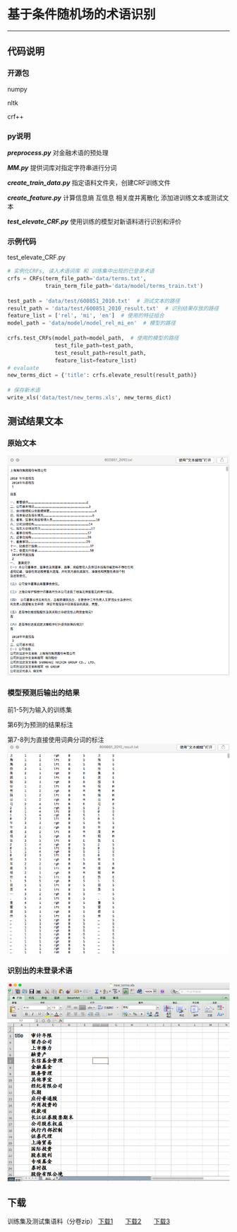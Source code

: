 # 基于条件随机场的术语识别


---
## 代码说明
### 开源包
numpy

nltk

crf++ 
### py说明
***preprocess.py*** 对金融术语的预处理

***MM.py*** 提供词库对指定字符串进行分词

***create_train_data.py*** 指定语料文件夹，创建CRF训练文件

***create_feature.py*** 计算信息熵 互信息 相关度并离散化 添加进训练文本或测试文本

***test_elevate_CRF.py*** 使用训练的模型对新语料进行识别和评价

### 示例代码
test_elevate_CRF.py
```python
# 实例化CRFs, 读入术语词库 和 训练集中出现的已登录术语
crfs = CRFs(term_file_path='data/terms.txt',
            train_term_file_path='data/model/terms_train.txt')

test_path = 'data/test/600851_2010.txt'  # 测试文本的路径
result_path = 'data/test/600851_2010_result.txt'  # 识别结果存放的路径
feature_list = ['rel', 'mi', 'en']  # 使用的特征组合
model_path = 'data/model/model_rel_mi_en'  # 模型的路径

crfs.test_CRFs(model_path=model_path,  # 使用的模型的路径
               test_file_path=test_path,
               test_result_path=result_path,
               feature_list=feature_list)
# evaluate
new_terms_dict = {'title': crfs.elevate_result(result_path)}

# 保存新术语
write_xls('data/test/new_terms.xls', new_terms_dict)
```

## 测试结果文本
### 原始文本
![test txt][2]
### 模型预测后输出的结果
前1-5列为输入的训练集

第6列为预测的结果标注

第7-8列为直接使用词典分词的标注
![test result][3]
### 识别出的未登录术语
![new terms][1]

## 下载
训练集及测试集语料（分卷zip）
[下载1][4]　　[下载2][5]　　[下载3][6]


  [1]: https://raw.githubusercontent.com/Hareric/tuchuang/master/graph/new_terms_xls.png
  [2]: https://raw.githubusercontent.com/Hareric/tuchuang/master/graph/test_txt.png
  [3]: https://raw.githubusercontent.com/Hareric/tuchuang/master/graph/test_result.png
  [4]: https://raw.githubusercontent.com/Hareric/tuchuang/master/document/Finance_data.zip
  [5]: https://raw.githubusercontent.com/Hareric/tuchuang/master/document/Finance_data.z01
  [6]: https://raw.githubusercontent.com/Hareric/tuchuang/master/document/Finance_data.z02
